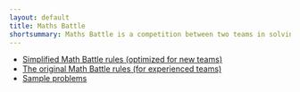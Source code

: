```yaml
---
layout: default
title: Maths Battle 
shortsummary: Maths Battle is a competition between two teams in solving mathematical problems and presenting their solutions.
---
```


* [Simplified Math Battle rules (optimized for new teams)](/maths-battle/simplified-rules.html)
* [The original Math Battle rules (for experienced teams)](/maths-battle/original-rules.html)
* [Sample problems](/maths-battle/sample-problems.html)
